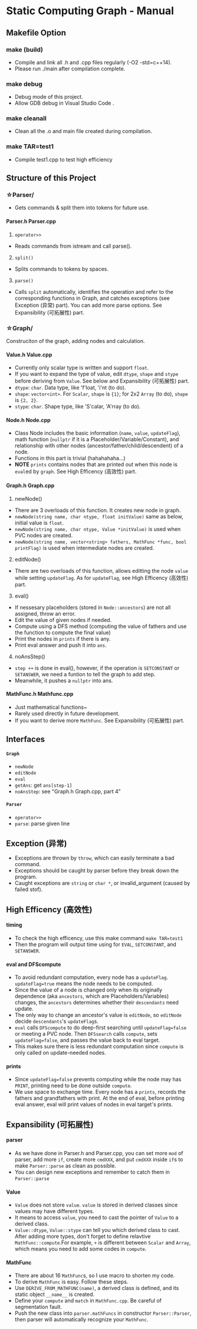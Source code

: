 # Static Computing Graph - Manual

## Makefile Option
### make (build)
- Compile and link all .h and .cpp files regularly (-O2 -std=c++14).
- Please run ./main after compilation complete.
### make debug
- Debug mode of this project.
- Allow GDB debug in Visual Studio Code .
### make cleanall
- Clean all the .o and main file created during compilation.
### make TAR=test1
- Compile test1.cpp to test high efficiency

## Structure of this Project
### ☆Parser/
- Gets commands & split them into tokens for future use.
#### Parser.h Parser.cpp
1. `operator>>`
- Reads commands from istream and call parse().
2. `split()`
- Splits commands to tokens by spaces.
3. `parse()`
- Calls `split` automatically, identifies the operation and refer to the corresponding functions in Graph, and catches exceptions (see Exception (异常) part). You can add more parse options. See Expansibility (可拓展性) part.

### ☆Graph/
Construciton of the graph, adding nodes and calculation.
#### Value.h Value.cpp
- Currently only scalar type is written and support `float`.
- If you want to expand the type of value, edit `dtype`, `shape` and `stype` before deriving from `Value`. See below and Expansibility (可拓展性) part.
- `dtype`: `char`. Data type, like 'f'loat, 'i'nt (to do).
- `shape`: `vector<int>`. For `Scalar`, `shape` is `{1}`; for 2x2 `Array` (to do), `shape` is `{2, 2}`.
- `stype`: `char`. Shape type, like 'S'calar, 'A'rray (to do).
#### Node.h Node.cpp
- Class Node includes the basic information (`name`, `value`, `updateFlag`), math function (`nullptr` if it is a Placeholder/Variable/Constant), and relationship with other nodes (ancestor/father/child/descendent) of a node.
- Functions in this part is trivial (hahahahaha...)
- **NOTE** `prints` contains nodes that are printed out when this node is `eval`ed by `graph`. See High Efficency (高效性) part.
#### Graph.h Graph.cpp
1. newNode()
- There are 3 overloads of this function. It creates new node in graph.
- `newNode(string name, char ntype, float initValue)` same as below, initial value is `float`.
- `newNode(string name, char ntype, Value *initValue)` is used when PVC nodes are created.
- `newNode(string name, vector<string> fathers, MathFunc *func, bool printFlag)` is used when intermediate nodes are created.
2. editNode()
- There are two overloads of this function, allows editting the node `value` while setting `updateFlag`. As for `updateFlag`, see High Efficency (高效性) part.
3. eval()
- If nessesary placeholders (stored in `Node::ancestors`) are not all assigned, throw an error.
- Edit the value of given nodes if needed.
- Compute using a DFS method (computing the value of fathers and use the function to compute the final value)
- Print the nodes in `prints` if there is any.
- Print eval answer and push it into `ans`.
4. noAnsStep()
- `step ++` is done in eval(), however, if the operation is `SETCONSTANT` or `SETANSWER`, we need a funtion to tell the graph to add step.
- Meanwhile, it pushes a `nullptr` into ans.
#### MathFunc.h Mathfunc.cpp
- Just mathematical functions~
- Rarely used directly in future development.
- If you want to derive more `MathFunc`. See Expansibility (可拓展性) part.

## Interfaces
#### `Graph`
- `newNode`
- `editNode`
- `eval`
- `getAns`: get `ans[step-1]`
- `noAnsStep`: see "Graph.h Graph.cpp, part 4"
#### `Parser`
- `operator>>`
- `parse`: parse given line


## Exception (异常)
- Exceptions are thrown by `throw`, which can easily terminate a bad command.
- Exceptions should be caught by parser before they break down the program.
- Caught exceptions are `string` or `char *`, or invalid_argument (caused by failed stof).

## High Efficency (高效性)
#### timing
- To check the high efficency, use this make command `make TAR=test1`
- Then the program will output time using for `EVAL`, `SETCONSTANT`, and `SETANSWER`.
#### eval and DFScompute
- To avoid redundant computation, every node has a `updateFlag`. `updateFlag=true` means the node needs to be computed.
-  Since the value of a node is changed only when its originally dependence (aka `ancestors`, which are Placeholders/Variables) changes, the `ancestors` determines whether their `descendants` need update.
- The only way to change an ancestor's value is `editNode`, so `editNode` decide `descendants`'s `updateFlag`s.
- `eval` calls `DFScompute` to do deep-first searching until `updateFlag=false` or meeting a PVC node. Then `DFSsearch` calls `compute`, sets `updateFlag=false`, and passes the value back to eval target.
- This makes sure there is less redundant computation since `compute` is only called on update-needed nodes.
#### prints
- Since `updateFlag=false` prevents computing while the node may has `PRINT`, printing need to be done outside `compute`.
- We use space to exchange time. Every node has a `prints`, records the fathers and grandfathers with print. At the end of eval, before printing eval answer, eval will print values of nodes in eval target's prints.

## Expansibility (可拓展性)
#### parser
- As we have done in Parser.h and Parser.cpp, you can set more `mod` of parser, add more `if`, create more `cmdXXX`, and put `cmdXXX` inside `if`s to make `Parser::parse` as clean as possible.
- You can design new exceptions and remember to catch them in `Parser::parse`
#### Value
- `Value` does not store `value`. `value` is stored in derived classes since values may have different types.
- It means to access `value`, you need to cast the pointer of `Value` to a derived class.
- `Value::dtype`, `Value::stype` can tell you which derived class to cast. After adding more types, don't forget to define relavtive `MathFunc::compute`.For example, `+` is different between `Scalar` and `Array`, which means you need to add some codes in `compute`.
#### MathFunc
- There are about 16 `MathFunc`s, so I use macro to shorten my code. 
- To derive `MathFunc` is easy. Follow these steps.
- Use `DERIVE_FROM_MATHFUNC(name)`, a derived class is defined, and its static object `__name__` is created.
- Define your `compute` and `match` in `MathFunc.cpp`. Be careful of segmentation fault.
- Push the new class into `parser.mathFuncs` in constructor `Parser::Parser`, then parser will automatically recognize your `MathFunc`.
